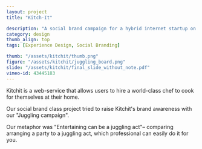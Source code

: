 ```yaml
---
layout: project
title: "Kitch-It"

description: "A social brand campaign for a hybrid internet startup on Stanford Campus."
category: design
thumb_align: top
tags: [Experience Design, Social Branding]

thumb: "/assets/kitchit/thumb.png"
figure: "/assets/kitchit/juggling_board.png"
slide: "/assets/kitchit/final_slide_without_note.pdf"
vimeo-id: 43445183
---
```



Kitchit is a web-service that allows users to hire a world-class chef to cook for themselves at their home.

Our social brand class project tried to raise Kitchit's brand awareness with our "Juggling campaign".

Our metaphor was "Entertaining can be a juggling act"–  comparing arranging a party to a juggling act, which professional can easily do it for you.
